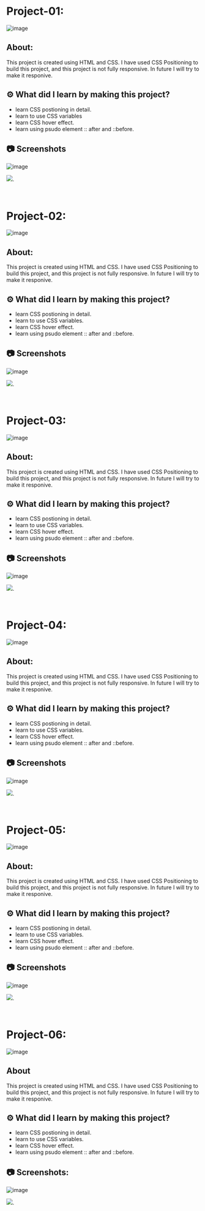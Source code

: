 
# Project-01:

![image](https://img.shields.io/badge/HTML-CSS-orange)


## About:

This project is created using HTML and CSS. I have used CSS Positioning to build this project, and this project is not fully responsive. In future I will try to make it responive.

## ⚙️ What did I learn by making this project?

-   learn CSS postioning in detail.
-   learn to use CSS variables
-   learn CSS hover effect.
-   learn using psudo element :: after and ::before.

## 📷 Screenshots

![image](https://github.com/vitthal-korvan/FJFS2.0-Ineuron-HTML-and-CSS-WebPages/blob/main/Project%201/screenshot.PNG)

[<img src= "https://img.shields.io/badge/PROJCET LINK-1DA55F?style=for-the-badge&logo=&logoColor=white" />](https://build-tomorrow-webpage.netlify.app/).

<br>


# Project-02:

![image](https://img.shields.io/badge/HTML-CSS-orange)


## About:

This project is created using HTML and CSS. I have used CSS Positioning to build this project, and this project is not fully responsive. In future I will try to make it responive.

## ⚙️ What did I learn by making this project?

-   learn CSS postioning in detail.
-   learn to use CSS variables.
-   learn CSS hover effect.
-   learn using psudo element :: after and ::before.

## 📷 Screenshots

![image](https://github.com/vitthal-korvan/FJFS2.0-Ineuron-HTML-and-CSS-WebPages/blob/main/Project%202/screenshot.PNG)

[<img src= "https://img.shields.io/badge/PROJCET LINK-1DA55F?style=for-the-badge&logo=&logoColor=white" />](https://calm-webpages.netlify.app/).


<br>


# Project-03:

![image](https://img.shields.io/badge/HTML-CSS-orange)


## About:


This project is created using HTML and CSS. I have used CSS Positioning to build this project, and this project is not fully responsive. In future I will try to make it responive.

## ⚙️ What did I learn by making this project?

-   learn CSS postioning in detail.
-   learn to use CSS variables.
-   learn CSS hover effect.
-   learn using psudo element :: after and ::before.


## 📷 Screenshots

![image](https://github.com/vitthal-korvan/FJFS2.0-Ineuron-HTML-and-CSS-WebPages/blob/main/Project%203/screenshot.PNG)

[<img src= "https://img.shields.io/badge/PROJCET LINK-1DA55F?style=for-the-badge&logo=&logoColor=white" />](https://digital-marketing-webpages.netlify.app/).


<br>


# Project-04:

![image](https://img.shields.io/badge/HTML-CSS-orange)


## About:

This project is created using HTML and CSS. I have used CSS Positioning to build this project, and this project is not fully responsive. In future I will try to make it responive.

## ⚙️ What did I learn by making this project?

-   learn CSS postioning in detail.
-   learn to use CSS variables.
-   learn CSS hover effect.
-   learn using psudo element :: after and ::before.


## 📷 Screenshots

![image](https://github.com/vitthal-korvan/FJFS2.0-Ineuron-HTML-and-CSS-WebPages/blob/main/Project%204/screenshot.PNG)

[<img src= "https://img.shields.io/badge/PROJCET LINK-1DA55F?style=for-the-badge&logo=&logoColor=white" />](https://law-and-justice-webpage.netlify.app/).


<br>


# Project-05:

![image](https://img.shields.io/badge/HTML-CSS-orange)


## About:

This project is created using HTML and CSS. I have used CSS Positioning to build this project, and this project is not fully responsive. In future I will try to make it responive.

## ⚙️ What did I learn by making this project?

-   learn CSS postioning in detail.
-   learn to use CSS variables.
-   learn CSS hover effect.
-   learn using psudo element :: after and ::before.


## 📷 Screenshots

![image](https://github.com/vitthal-korvan/FJFS2.0-Ineuron-HTML-and-CSS-WebPages/blob/main/Project%205/screenshot.PNG)


[<img src= "https://img.shields.io/badge/PROJCET LINK-1DA55F?style=for-the-badge&logo=&logoColor=white" />](https://medifine-webpage-app.netlify.app/).


<br>


# Project-06:

![image](https://img.shields.io/badge/HTML-CSS-orange)


## About

This project is created using HTML and CSS. I have used CSS Positioning to build this project, and this project is not fully responsive. In future I will try to make it responive.

## ⚙️ What did I learn by making this project?

-   learn CSS postioning in detail.
-   learn to use CSS variables.
-   learn CSS hover effect.
-   learn using psudo element :: after and ::before.


## 📷 Screenshots:

![image](https://github.com/vitthal-korvan/FJFS2.0-Ineuron-HTML-and-CSS-WebPages/blob/main/Project%206/screenshot.PNG)


[<img src= "https://img.shields.io/badge/PROJCET LINK-1DA55F?style=for-the-badge&logo=&logoColor=white" />](https://street-style-webpages.netlify.app/).

